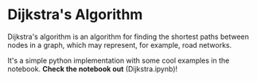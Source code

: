 # Dijkstra's Algorithm

Dijkstra's algorithm is an algorithm for finding the shortest paths between nodes in a graph, which may represent, for example, road networks.

It's a simple python implementation with some cool examples in the notebook. **Check the notebook out** (Dijkstra.ipynb)!
